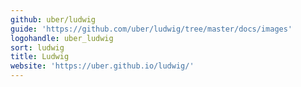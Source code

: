 ```yaml
---
github: uber/ludwig
guide: 'https://github.com/uber/ludwig/tree/master/docs/images'
logohandle: uber_ludwig
sort: ludwig
title: Ludwig
website: 'https://uber.github.io/ludwig/'
---
```

